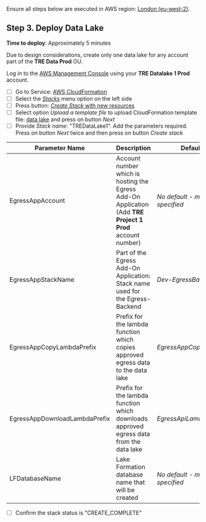 Ensure all steps below are executed in AWS region: [London (eu-west-2)](https://eu-west-2.console.aws.amazon.com/).

## Step 3. Deploy Data Lake

**Time to deploy**: Approximately 5 minutes

Due to design considerations, create only one data lake for any account part of the **TRE Data Prod** OU.

Log in to the [AWS Management Console](https://console.aws.amazon.com/) using your **TRE Datalake 1 Prod** account.

- [ ] Go to Service: [AWS CloudFormation](https://eu-west-2.console.aws.amazon.com/cloudformation/home?region=eu-west-2#/)
- [ ] Select the [*Stacks*](https://eu-west-2.console.aws.amazon.com/cloudformation/home?region=eu-west-2#/stacks) menu option on the left side
- [ ] Press button: [*Create Stack* with new resources](https://eu-west-2.console.aws.amazon.com/cloudformation/home?region=eu-west-2#/stacks/create/template)
- [ ] Select option *Upload a template file* to upload CloudFormation template file: [data lake](../../src/data_lake/DataLake-Cfn.yaml) and press on button *Next*
- [ ] Provide *Stack name*: "TREDataLake1". Add the parameters required. Press on button *Next* twice and then press on button *Create stack*

|Parameter Name|Description|Default value|
|-----------------|-----------|-------------|
|EgressAppAccount|Account number which is hosting the Egress Add-On Application (Add **TRE Project 1 Prod** account number)|*No default - must be specified*|
|EgressAppStackName|Part of the Egress Add-On Application: Stack name used for the Egress-Backend|*Dev-EgressBackend*|
|EgressAppCopyLambdaPrefix|Prefix for the lambda function which copies approved egress data to the data lake|*EgressAppCopyLambdaPrefix*|
|EgressAppDownloadLambdaPrefix|Prefix for the lambda function which downloads approved egress data from the data lake|*EgressApiLambdaServiceRole*|
|LFDatabaseName|Lake Formation database name that will be created|*No default - must be specified*|

- [ ] Confirm the stack status is "CREATE_COMPLETE"
